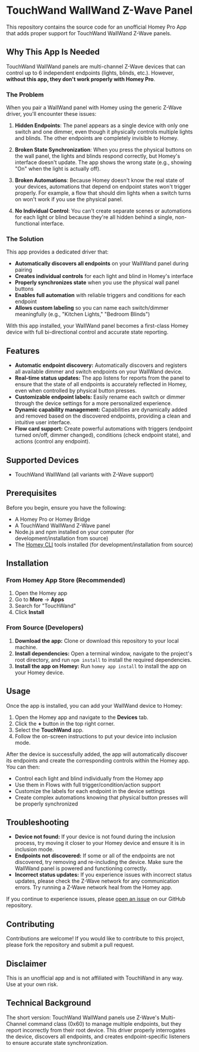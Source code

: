 # TouchWand WallWand Z-Wave Panel

This repository contains the source code for an unofficial Homey Pro App that adds proper support for TouchWand WallWand Z-Wave panels.

## Why This App Is Needed

TouchWand WallWand panels are multi-channel Z-Wave devices that can control up to 6 independent endpoints (lights, blinds, etc.). However, **without this app, they don't work properly with Homey Pro**.

### The Problem

When you pair a WallWand panel with Homey using the generic Z-Wave driver, you'll encounter these issues:

1. **Hidden Endpoints**: The panel appears as a single device with only one switch and one dimmer, even though it physically controls multiple lights and blinds. The other endpoints are completely invisible to Homey.

2. **Broken State Synchronization**: When you press the physical buttons on the wall panel, the lights and blinds respond correctly, but Homey's interface doesn't update. The app shows the wrong state (e.g., showing "On" when the light is actually off).

3. **Broken Automations**: Because Homey doesn't know the real state of your devices, automations that depend on endpoint states won't trigger properly. For example, a flow that should dim lights when a switch turns on won't work if you use the physical panel.

4. **No Individual Control**: You can't create separate scenes or automations for each light or blind because they're all hidden behind a single, non-functional interface.

### The Solution

This app provides a dedicated driver that:

- **Automatically discovers all endpoints** on your WallWand panel during pairing
- **Creates individual controls** for each light and blind in Homey's interface
- **Properly synchronizes state** when you use the physical wall panel buttons
- **Enables full automation** with reliable triggers and conditions for each endpoint
- **Allows custom labeling** so you can name each switch/dimmer meaningfully (e.g., "Kitchen Lights," "Bedroom Blinds")

With this app installed, your WallWand panel becomes a first-class Homey device with full bi-directional control and accurate state reporting.

## Features

- **Automatic endpoint discovery:** Automatically discovers and registers all available dimmer and switch endpoints on your WallWand device.
- **Real-time status updates:** The app listens for reports from the panel to ensure that the state of all endpoints is accurately reflected in Homey, even when controlled by physical button presses.
- **Customizable endpoint labels:** Easily rename each switch or dimmer through the device settings for a more personalized experience.
- **Dynamic capability management:** Capabilities are dynamically added and removed based on the discovered endpoints, providing a clean and intuitive user interface.
- **Flow card support:** Create powerful automations with triggers (endpoint turned on/off, dimmer changed), conditions (check endpoint state), and actions (control any endpoint).

## Supported Devices

- TouchWand WallWand (all variants with Z-Wave support)

## Prerequisites

Before you begin, ensure you have the following:

- A Homey Pro or Homey Bridge
- A TouchWand WallWand Z-Wave panel
- Node.js and npm installed on your computer (for development/installation from source)
- The [Homey CLI](https://www.google.com/search?q=homey+cli) tools installed (for development/installation from source)

## Installation

### From Homey App Store (Recommended)

1. Open the Homey app
2. Go to **More** → **Apps**
3. Search for "TouchWand"
4. Click **Install**

### From Source (Developers)

1. **Download the app:** Clone or download this repository to your local machine.
2. **Install dependencies:** Open a terminal window, navigate to the project's root directory, and run `npm install` to install the required dependencies.
3. **Install the app on Homey:** Run `homey app install` to install the app on your Homey device.

## Usage

Once the app is installed, you can add your WallWand device to Homey:

1. Open the Homey app and navigate to the **Devices** tab.
2. Click the **+** button in the top right corner.
3. Select the **TouchWand** app.
4. Follow the on-screen instructions to put your device into inclusion mode.

After the device is successfully added, the app will automatically discover its endpoints and create the corresponding controls within the Homey app. You can then:

- Control each light and blind individually from the Homey app
- Use them in Flows with full trigger/condition/action support
- Customize the labels for each endpoint in the device settings
- Create complex automations knowing that physical button presses will be properly synchronized

## Troubleshooting

- **Device not found:** If your device is not found during the inclusion process, try moving it closer to your Homey device and ensure it is in inclusion mode.
- **Endpoints not discovered:** If some or all of the endpoints are not discovered, try removing and re-including the device. Make sure the WallWand panel is powered and functioning correctly.
- **Incorrect status updates:** If you experience issues with incorrect status updates, please check the Z-Wave network for any communication errors. Try running a Z-Wave network heal from the Homey app.

If you continue to experience issues, please [open an issue](https://github.com/shpala/TouchWand/issues) on our GitHub repository.

## Contributing

Contributions are welcome! If you would like to contribute to this project, please fork the repository and submit a pull request.

## Disclaimer

This is an unofficial app and is not affiliated with TouchWand in any way. Use at your own risk.

## Technical Background

The short version: TouchWand WallWand panels use Z-Wave's Multi-Channel command class (0x60) to manage multiple endpoints, but they report incorrectly from their root device. This driver properly interrogates the device, discovers all endpoints, and creates endpoint-specific listeners to ensure accurate state synchronization.

